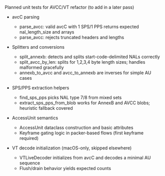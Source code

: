 Planned unit tests for AVCC/VT refactor (to add in a later pass)

- avcC parsing
  - parse_avcc: valid avcC with 1 SPS/1 PPS returns expected nal_length_size and arrays
  - parse_avcc: rejects truncated headers and lengths

- Splitters and conversions
  - split_annexb: detects and splits start-code-delimited NALs correctly
  - split_avcc_by_len: splits for 1,2,3,4 byte length sizes; handles malformed gracefully
  - annexb_to_avcc and avcc_to_annexb are inverses for simple AU cases

- SPS/PPS extraction helpers
  - find_sps_pps picks NAL type 7/8 from mixed sets
  - extract_sps_pps_from_blob works for AnnexB and AVCC blobs; heuristic fallback covered

- AccessUnit semantics
  - AccessUnit dataclass construction and basic attributes
  - Keyframe gating logic in packer-based flows (first keyframe required)

- VT decode initialization (macOS-only, skipped elsewhere)
  - VTLiveDecoder initializes from avcC and decodes a minimal AU sequence
  - Flush/drain behavior yields expected counts

